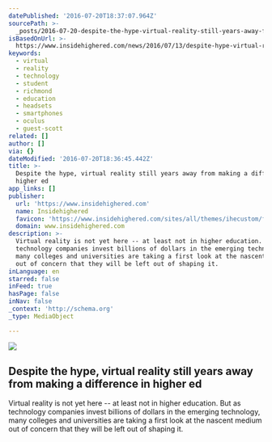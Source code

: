 ```yaml
---
datePublished: '2016-07-20T18:37:07.964Z'
sourcePath: >-
  _posts/2016-07-20-despite-the-hype-virtual-reality-still-years-away-from-maki.md
isBasedOnUrl: >-
  https://www.insidehighered.com/news/2016/07/13/despite-hype-virtual-reality-still-years-away-making-difference-higher-ed
keywords:
  - virtual
  - reality
  - technology
  - student
  - richmond
  - education
  - headsets
  - smartphones
  - oculus
  - guest-scott
related: []
author: []
via: {}
dateModified: '2016-07-20T18:36:45.442Z'
title: >-
  Despite the hype, virtual reality still years away from making a difference in
  higher ed
app_links: []
publisher:
  url: 'https://www.insidehighered.com'
  name: Insidehighered
  favicon: 'https://www.insidehighered.com/sites/all/themes/ihecustom/favicon.ico'
  domain: www.insidehighered.com
description: >-
  Virtual reality is not yet here -- at least not in higher education. But as
  technology companies invest billions of dollars in the emerging technology,
  many colleges and universities are taking a first look at the nascent medium
  out of concern that they will be left out of shaping it.
inLanguage: en
starred: false
inFeed: true
hasPage: false
inNav: false
_context: 'http://schema.org'
_type: MediaObject

---
```

<article style=""><img src="https://imgflo.herokuapp.com/graph/vahj1ThiexotieMo/fd0f3674431dd18f29ebcf23cf6d5f23/croprotate.jpg?cropheight=4909&amp;cropwidth=7360&amp;degrees=0&amp;input=https%3A%2F%2Fwww.insidehighered.com%2Fsites%2Fdefault%2Fserver_files%2Fmedia%2FGettyImages-531800398.jpg&amp;x=0&amp;y=0" /><h1>Despite the hype, virtual reality still years away from making a difference in higher ed</h1><p>Virtual reality is not yet here -- at least not in higher education. But as technology companies invest billions of dollars in the emerging technology, many colleges and universities are taking a first look at the nascent medium out of concern that they will be left out of shaping it.</p></article>